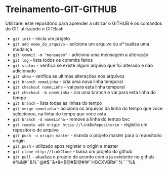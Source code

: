 # Treinamento-GIT-GITHUB
Utilizarei este repositório para aprender a utilizar o GITHUB e os comandos do GIT utilizando o GITBash
* `git init` - inicia um projeto
* `git add nome_do_arquivo` - adiciona um arquivo ou a* tualiza uma mudança
* `git commit -m "mensagem"` - adiciona uma mensagem a alteração
* `git log` - lista todos os commits feitos
* `git status` - verifica se existe algum arquivo que foi alterado e não adicionado
* `git show` - verifica as ultimas alterações nos arquivos
* `git branch nomeLinha` - cria uma nova linha temporal
* `git checkout nomeLinha` - vai para esta linha temporal
* `git checkout -b nomeLinha` - cia uma branch e vai para esta linha do tempo
* `git branch` - lista todas as linhas do tempo
* `git merge nomeLinha` - adiciona os arquivos da linha do tempo que voce selecionou, na linha do tempo que voce esta
* `git branch -d nomeLinha` - remove a linha do tempo bvc   
* `git remote add origin https://linkDoRepositorio` - registra um repositorio do arquivo
* `git push -u origin master` - manda o projeto master para o repositorio origin
* `git push` - utilizado apos registar o origin e master
* `git clone http://linkClone` - baixa um projeto do github
* `git pull` - atualiza o projeto de acordo com o ja existente no github
#%&@¨&$%¨*&¨$%¨@#$¨&*&*(!@#$!@#!#¨$%¨&*(¨&*(!!#@#$HGCXVBR#¨$%$%¨¨%&
